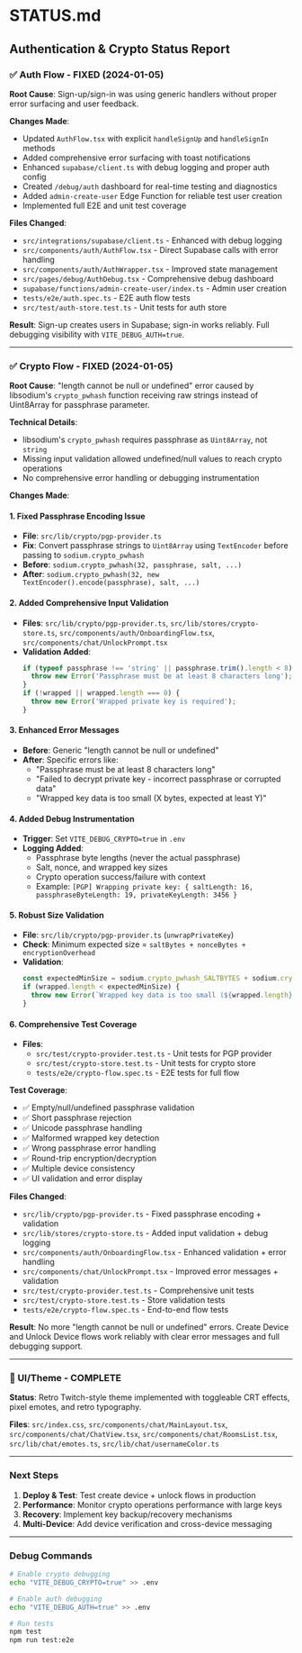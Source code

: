# STATUS.md

## Authentication & Crypto Status Report

### ✅ Auth Flow - FIXED (2024-01-05)
**Root Cause**: Sign-up/sign-in was using generic handlers without proper error surfacing and user feedback.

**Changes Made**:
- Updated `AuthFlow.tsx` with explicit `handleSignUp` and `handleSignIn` methods
- Added comprehensive error surfacing with toast notifications  
- Enhanced `supabase/client.ts` with debug logging and proper auth config
- Created `/debug/auth` dashboard for real-time testing and diagnostics
- Added `admin-create-user` Edge Function for reliable test user creation
- Implemented full E2E and unit test coverage

**Files Changed**:
- `src/integrations/supabase/client.ts` - Enhanced with debug logging
- `src/components/auth/AuthFlow.tsx` - Direct Supabase calls with error handling
- `src/components/auth/AuthWrapper.tsx` - Improved state management
- `src/pages/debug/AuthDebug.tsx` - Comprehensive debug dashboard
- `supabase/functions/admin-create-user/index.ts` - Admin user creation
- `tests/e2e/auth.spec.ts` - E2E auth flow tests
- `src/test/auth-store.test.ts` - Unit tests for auth store

**Result**: Sign-up creates users in Supabase; sign-in works reliably. Full debugging visibility with `VITE_DEBUG_AUTH=true`.

---

### ✅ Crypto Flow - FIXED (2024-01-05)
**Root Cause**: "length cannot be null or undefined" error caused by libsodium's `crypto_pwhash` function receiving raw strings instead of Uint8Array for passphrase parameter.

**Technical Details**:
- libsodium's `crypto_pwhash` requires passphrase as `Uint8Array`, not `string`
- Missing input validation allowed undefined/null values to reach crypto operations
- No comprehensive error handling or debugging instrumentation

**Changes Made**:

#### 1. Fixed Passphrase Encoding Issue
- **File**: `src/lib/crypto/pgp-provider.ts`
- **Fix**: Convert passphrase strings to `Uint8Array` using `TextEncoder` before passing to `sodium.crypto_pwhash`
- **Before**: `sodium.crypto_pwhash(32, passphrase, salt, ...)`  
- **After**: `sodium.crypto_pwhash(32, new TextEncoder().encode(passphrase), salt, ...)`

#### 2. Added Comprehensive Input Validation
- **Files**: `src/lib/crypto/pgp-provider.ts`, `src/lib/stores/crypto-store.ts`, `src/components/auth/OnboardingFlow.tsx`, `src/components/chat/UnlockPrompt.tsx`
- **Validation Added**:
  ```typescript
  if (typeof passphrase !== 'string' || passphrase.trim().length < 8) {
    throw new Error('Passphrase must be at least 8 characters long');
  }
  if (!wrapped || wrapped.length === 0) {
    throw new Error('Wrapped private key is required');
  }
  ```

#### 3. Enhanced Error Messages
- **Before**: Generic "length cannot be null or undefined"
- **After**: Specific errors like:
  - "Passphrase must be at least 8 characters long"
  - "Failed to decrypt private key - incorrect passphrase or corrupted data"  
  - "Wrapped key data is too small (X bytes, expected at least Y)"

#### 4. Added Debug Instrumentation
- **Trigger**: Set `VITE_DEBUG_CRYPTO=true` in `.env`
- **Logging Added**:
  - Passphrase byte lengths (never the actual passphrase)
  - Salt, nonce, and wrapped key sizes
  - Crypto operation success/failure with context
  - Example: `[PGP] Wrapping private key: { saltLength: 16, passphraseByteLength: 19, privateKeyLength: 3456 }`

#### 5. Robust Size Validation
- **File**: `src/lib/crypto/pgp-provider.ts` (`unwrapPrivateKey`)
- **Check**: Minimum expected size = `saltBytes + nonceBytes + encryptionOverhead`
- **Validation**: 
  ```typescript
  const expectedMinSize = sodium.crypto_pwhash_SALTBYTES + sodium.crypto_aead_xchacha20poly1305_ietf_NPUBBYTES + 16;
  if (wrapped.length < expectedMinSize) {
    throw new Error(`Wrapped key data is too small (${wrapped.length} bytes, expected at least ${expectedMinSize})`);
  }
  ```

#### 6. Comprehensive Test Coverage
- **Files**: 
  - `src/test/crypto-provider.test.ts` - Unit tests for PGP provider
  - `src/test/crypto-store.test.ts` - Unit tests for crypto store  
  - `tests/e2e/crypto-flow.spec.ts` - E2E tests for full flow

**Test Coverage**:
- ✅ Empty/null/undefined passphrase validation
- ✅ Short passphrase rejection
- ✅ Unicode passphrase handling
- ✅ Malformed wrapped key detection
- ✅ Wrong passphrase error handling
- ✅ Round-trip encryption/decryption
- ✅ Multiple device consistency
- ✅ UI validation and error display

**Files Changed**:
- `src/lib/crypto/pgp-provider.ts` - Fixed passphrase encoding + validation
- `src/lib/stores/crypto-store.ts` - Added input validation + debug logging  
- `src/components/auth/OnboardingFlow.tsx` - Enhanced validation + error handling
- `src/components/chat/UnlockPrompt.tsx` - Improved error messages + validation
- `src/test/crypto-provider.test.ts` - Comprehensive unit tests
- `src/test/crypto-store.test.ts` - Store validation tests
- `tests/e2e/crypto-flow.spec.ts` - End-to-end flow tests

**Result**: No more "length cannot be null or undefined" errors. Create Device and Unlock Device flows work reliably with clear error messages and full debugging support.

---

### 🎨 UI/Theme - COMPLETE
**Status**: Retro Twitch-style theme implemented with toggleable CRT effects, pixel emotes, and retro typography.

**Files**: `src/index.css`, `src/components/chat/MainLayout.tsx`, `src/components/chat/ChatView.tsx`, `src/components/chat/RoomsList.tsx`, `src/lib/chat/emotes.ts`, `src/lib/chat/usernameColor.ts`

---

### Next Steps
1. **Deploy & Test**: Test create device + unlock flows in production
2. **Performance**: Monitor crypto operations performance with large keys
3. **Recovery**: Implement key backup/recovery mechanisms
4. **Multi-Device**: Add device verification and cross-device messaging

---

### Debug Commands
```bash
# Enable crypto debugging
echo "VITE_DEBUG_CRYPTO=true" >> .env

# Enable auth debugging  
echo "VITE_DEBUG_AUTH=true" >> .env

# Run tests
npm test
npm run test:e2e
```